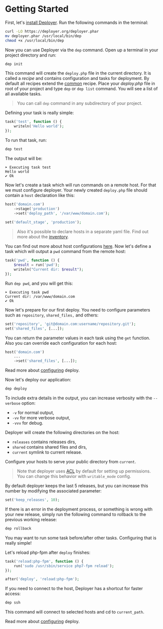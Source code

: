 # Getting Started

First, let's [install Deployer](installation.md). Run the following commands in the terminal:

```sh
curl -LO https://deployer.org/deployer.phar
mv deployer.phar /usr/local/bin/dep
chmod +x /usr/local/bin/dep
```

Now you can use Deployer via the `dep` command. 
Open up a terminal in your project directory and run:

```sh
dep init
```

This command will create the `deploy.php` file in the current directory. It is called a *recipe* and contains configuration and tasks for deployment.
By default all recipes extend the [common](https://github.com/deployphp/deployer/blob/master/recipe/common.php) recipe. Place your _deploy.php_ file in root of your project and type `dep` or `dep list` command. You will see a list of all available tasks.

> You can call `dep` command in any subdirectory of your project.

Defining your task is really simple:
 
```php
task('test', function () {
    writeln('Hello world');
});
```

To run that task, run:

```sh
dep test
```

The output will be:

```text
➤ Executing task test
Hello world
✔ Ok
```

Now let's create a task which will run commands on a remote host. For that we must configure deployer. 
Your newly created `deploy.php` file should contain a `host` declaration like this:
 
```php
host('domain.com')
    ->stage('production')    
    ->set('deploy_path', '/var/www/domain.com');
    
set('default_stage', 'production');
```

> Also it's possible to declare hosts in a separate yaml file. Find out more about the [inventory](hosts.md#inventory-file).

You can find out more about host configurations [here](hosts.md). Now let's define a task which will output a 
`pwd` command from the remote host:
 
```php
task('pwd', function () {
    $result = run('pwd');
    writeln("Current dir: $result");
});
```

Run `dep pwd`, and you will get this:

```text
➤ Executing task pwd
Current dir: /var/www/domain.com
✔ Ok
```

Now let's prepare for our first deploy. You need to configure parameters such as `repository`, `shared_files,` and others:
   
```php
set('repository', 'git@domain.com:username/repository.git');
set('shared_files', [...]);
```

You can return the parameter values in each task using the `get` function. 
Also you can override each configuration for each host:

```php
host('domain.com')
    ...
    ->set('shared_files', [...]);
```

Read more about [configuring](configuration.md) deploy.


Now let's deploy our application:
 
```sh
dep deploy
```

To include extra details in the output, you can increase verbosity with the `--verbose` option: 

* `-v`  for normal output,
* `-vv`  for more verbose output,
* `-vvv`  for debug.
 
Deployer will create the following directories on the host:

* `releases`  contains releases dirs,
* `shared` contains shared files and dirs,
* `current` symlink to current release.

Configure your hosts to serve your public directory from `current`.

> Note that deployer uses [ACL](https://en.wikipedia.org/wiki/Access_control_list) by default for setting up permissions.
> You can change this behavior with `writable_mode` config.    

By default deployer keeps the last 5 releases, but you can increase this number by modifying the associated parameter:
 
```php
set('keep_releases', 10);
```

If there is an error in the deployment process, or something is wrong with your new release, 
simply run the following command to rollback to the previous working release:

```sh
dep rollback
```

You may want to run some task before/after other tasks. Configuring that is really simple!

Let's reload php-fpm after `deploy` finishes:

```php
task('reload:php-fpm', function () {
    run('sudo /usr/sbin/service php7-fpm reload');
});

after('deploy', 'reload:php-fpm');
```

If you need to connect to the host, Deployer has a shortcut for faster access:

```sh
dep ssh
```

This command will connect to selected hosts and cd to `current_path`.

Read more about [configuring](configuration.md) deploy. 
